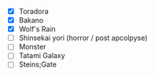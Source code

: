 - [x] Toradora
- [x] Bakano
- [x] Wolf's Rain
- [ ] Shinsekai yori (horror / post apcolpyse)
- [ ] Monster
- [ ] Tatami Galaxy
- [ ] Steins;Gate
